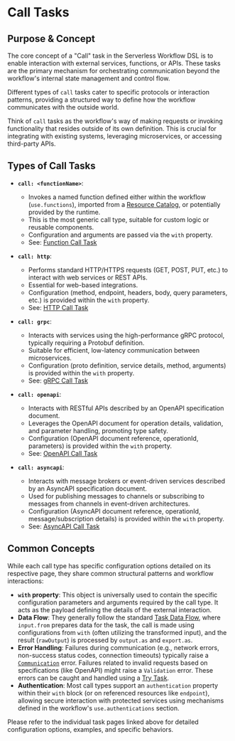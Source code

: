 # Call Tasks
<!-- Examples are validated -->

## Purpose & Concept

The core concept of a "Call" task in the Serverless Workflow DSL is to enable interaction with external services, functions, or APIs. These tasks are the primary mechanism for orchestrating communication beyond the workflow's internal state management and control flow.

Different types of `call` tasks cater to specific protocols or interaction patterns, providing a structured way to define how the workflow communicates with the outside world.

Think of `call` tasks as the workflow's way of making requests or invoking functionality that resides outside of its own definition. This is crucial for integrating with existing systems, leveraging microservices, or accessing third-party APIs.

## Types of Call Tasks

*   **`call: <functionName>`**:
    *   Invokes a named function defined either within the workflow (`use.functions`), imported from a [Resource Catalog](dsl-resource-catalog.md), or potentially provided by the runtime.
    *   This is the most generic call type, suitable for custom logic or reusable components.
    *   Configuration and arguments are passed via the `with` property.
    *   See: [Function Call Task](dsl-call-function.md)

*   **`call: http`**:
    *   Performs standard HTTP/HTTPS requests (GET, POST, PUT, etc.) to interact with web services or REST APIs.
    *   Essential for web-based integrations.
    *   Configuration (method, endpoint, headers, body, query parameters, etc.) is provided within the `with` property.
    *   See: [HTTP Call Task](dsl-call-http.md)

*   **`call: grpc`**:
    *   Interacts with services using the high-performance gRPC protocol, typically requiring a Protobuf definition.
    *   Suitable for efficient, low-latency communication between microservices.
    *   Configuration (proto definition, service details, method, arguments) is provided within the `with` property.
    *   See: [gRPC Call Task](dsl-call-grpc.md)

*   **`call: openapi`**:
    *   Interacts with RESTful APIs described by an OpenAPI specification document.
    *   Leverages the OpenAPI document for operation details, validation, and parameter handling, promoting type safety.
    *   Configuration (OpenAPI document reference, operationId, parameters) is provided within the `with` property.
    *   See: [OpenAPI Call Task](dsl-call-openapi.md)

*   **`call: asyncapi`**:
    *   Interacts with message brokers or event-driven services described by an AsyncAPI specification document.
    *   Used for publishing messages to channels or subscribing to messages from channels in event-driven architectures.
    *   Configuration (AsyncAPI document reference, operationId, message/subscription details) is provided within the `with` property.
    *   See: [AsyncAPI Call Task](dsl-call-asyncapi.md)

## Common Concepts

While each call type has specific configuration options detailed on its respective page, they share common structural patterns and workflow interactions:

*   **`with` property**: This object is universally used to contain the specific configuration parameters and arguments required by the call type. It acts as the payload defining the details of the external interaction.
*   **Data Flow**: They generally follow the standard [Task Data Flow](dsl-data-flow.md), where `input.from` prepares data for the task, the call is made using configurations from `with` (often utilizing the transformed input), and the result (`rawOutput`) is processed by `output.as` and `export.as`.
*   **Error Handling**: Failures during communication (e.g., network errors, non-success status codes, connection timeouts) typically raise a [`Communication`](dsl-error-handling.md#standard-error-types) error. Failures related to invalid requests based on specifications (like OpenAPI) might raise a `Validation` error. These errors can be caught and handled using a [Try Task](dsl-task-try.md).
*   **Authentication**: Most call types support an `authentication` property within their `with` block (or on referenced resources like `endpoint`), allowing secure interaction with protected services using mechanisms defined in the workflow's `use.authentications` section.

Please refer to the individual task pages linked above for detailed configuration options, examples, and specific behaviors. 